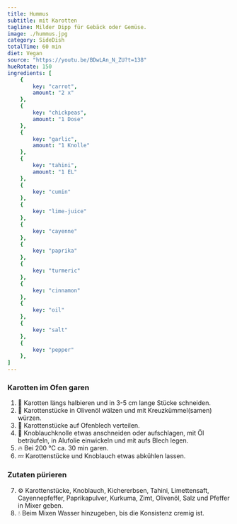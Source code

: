 ```yaml
---
title: Hummus
subtitle: mit Karotten
tagline: Milder Dipp für Gebäck oder Gemüse.
image: ./hummus.jpg
category: SideDish
totalTime: 60 min
diet: Vegan
source: "https://youtu.be/BDwLAn_N_ZU?t=138"
hueRotate: 150
ingredients: [
    {
        key: "carrot",
        amount: "2 x"
    },
    {
        key: "chickpeas",
        amount: "1 Dose"
    },
    {
        key: "garlic",
        amount: "1 Knolle"
    },
    {
        key: "tahini",
        amount: "1 EL"
    },
    {
        key: "cumin"
    },
    {
        key: "lime-juice"
    },
    {
        key: "cayenne"
    },
    {
        key: "paprika"
    },
    {
        key: "turmeric"
    },
    {
        key: "cinnamon"
    },
    {
        key: "oil"
    },
    {
        key: "salt"
    },
    {
        key: "pepper"
    },
]
---
```


### Karotten im Ofen garen

1. 🔪 Karotten längs halbieren und in 3-5 cm lange Stücke schneiden.
2. 🧂 Karottenstücke in Olivenöl wälzen und mit Kreuzkümmel(samen) würzen.
3. 🥕 Karottenstücke auf Ofenblech verteilen.
4. 🧄 Knoblauchknolle etwas anschneiden oder aufschlagen, mit Öl beträufeln, in Alufolie einwickeln und mit aufs Blech legen.
5. 🔥 Bei 200 °C ca. 30 min garen.
6. 💤 Karottenstücke und Knoblauch etwas abkühlen lassen.

### Zutaten pürieren

7. ⚙️ Karottenstücke, Knoblauch, Kichererbsen, Tahini, Limettensaft, Cayennepfeffer, Paprikapulver, Kurkuma, Zimt, Olivenöl, Salz und Pfeffer in Mixer geben.
8. 💧 Beim Mixen Wasser hinzugeben, bis die Konsistenz cremig ist.